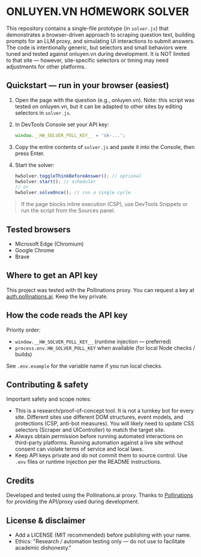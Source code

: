 # ONLUYEN.VN HƠMEWORK SOLVER

This repository contains a single-file prototype (in `solver.js`) that demonstrates a browser-driven approach to scraping question text, building prompts for an LLM proxy, and simulating UI interactions to submit answers. The code is intentionally generic, but selectors and small behaviors were tuned and tested against onluyen.vn during development. It is NOT limited to that site — however, site-specific selectors or timing may need adjustments for other platforms.

## Quickstart — run in your browser (easiest)

1. Open the page with the question (e.g., onluyen.vn). Note: this script was tested on onluyen.vn, but it can be adapted to other sites by editing selectors in `solver.js`.
2. In DevTools Console set your API key:

   ```js
   window.__HW_SOLVER_POLL_KEY__ = 'sk-...';
   ```

3. Copy the entire contents of `solver.js` and paste it into the Console, then press Enter.
4. Start the solver:

   ```js
   hwSolver.toggleThinkBeforeAnswer(); // optional
   hwSolver.start(); // scheduler
   // or
   hwSolver.solveOnce(); // run a single cycle
   ```

> If the page blocks inline execution (CSP), use DevTools Snippets or run the script from the Sources panel.

## Tested browsers

- Microsoft Edge (Chromium)
- Google Chrome
- Brave

## Where to get an API key

This project was tested with the Pollinations proxy. You can request a key at [auth.pollinations.ai](https://auth.pollinations.ai). Keep the key private.

## How the code reads the API key

Priority order:

- `window.__HW_SOLVER_POLL_KEY__` (runtime injection — preferred)
- `process.env.HW_SOLVER_POLL_KEY` when available (for local Node checks / builds)

See `.env.example` for the variable name if you run local checks.

## Contributing & safety

Important safety and scope notes:

- This is a research/proof-of-concept tool. It is not a turnkey bot for every site. Different sites use different DOM structures, event models, and protections (CSP, anti-bot measures). You will likely need to update CSS selectors (Scraper and UIController) to match the target site.
- Always obtain permission before running automated interactions on third-party platforms. Running automation against a live site without consent can violate terms of service and local laws.
- Keep API keys private and do not commit them to source control. Use `.env` files or runtime injection per the README instructions.

## Credits

Developed and tested using the Pollinations.ai proxy. Thanks to [Pollinations](https://pollinations.ai) for providing the API/proxy used during development.

## License & disclaimer

- Add a LICENSE (MIT recommended) before publishing with your name.
- Ethics: "Research / automation testing only — do not use to facilitate academic dishonesty."
